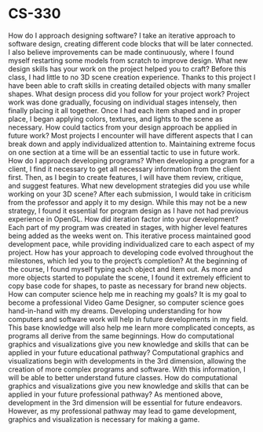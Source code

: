 # CS-330

How do I approach designing software?
    I take an iterative approach to software design, creating different code blocks that will be later connected. I also believe improvements can be made continuously, where I found myself restarting some models from scratch to improve design. 
  What new design skills has your work on the project helped you to craft?
    Before this class, I had little to no 3D scene creation experience. Thanks to this project I have been able to craft skills in creating detailed objects with many smaller shapes. 
  What design process did you follow for your project work?
    Project work was done gradually, focusing on individual stages intensely, then finally placing it all together. Once I had each item shaped and in proper place, I began applying colors, textures, and lights to the scene as necessary. 
  How could tactics from your design approach be applied in future work?
    Most projects I encounter will have different aspects that I can break down and apply individualized attention to. Maintaining extreme focus on one section at a time will be an essential tactic to use in future work. 
How do I approach developing programs?
    When developing a program for a client, I find it necessary to get all necessary information from the client first. Then, as I begin to create features, I will have them review, critique, and suggest features. 
  What new development strategies did you use while working on your 3D scene?
    After each submission, I would take in criticism from the professor and apply it to my design. While this may not be a new strategy, I found it essential for program design as I have not had previous experience in OpenGL. 
  How did iteration factor into your development?
    Each part of my program was created in stages, with higher level features being added as the weeks went on. This iterative process maintained good development pace, while providing individualized care to each aspect of my project. 
  How has your approach to developing code evolved throughout the milestones, which led you to the project’s completion?
    At the beginning of the course, I found myself typing each object and item out. As more and more objects started to populate the scene, I found it extremely efficient to copy base code for shapes, to paste as necessary for brand new objects. 
How can computer science help me in reaching my goals?
    It is my goal to become a professional Video Game Designer, so computer science goes hand-in-hand with my dreams. Developing understanding for how computers and software work will help in future developments in my field. This base knowledge will also help me learn more complicated concepts, as programs all derive from the same beginnings. 
  How do computational graphics and visualizations give you new knowledge and skills that can be applied in your future educational pathway?
    Computational graphics and visualizations begin with developments in the 3rd dimension, allowing the creation of more complex programs and software. With this information, I will be able to better understand future classes. 
  How do computational graphics and visualizations give you new knowledge and skills that can be applied in your future professional pathway?
    As mentioned above, development in the 3rd dimension will be essential for future endeavors. However, as my professional pathway may lead to game development, graphics and visualization is necessary for making a game. 
    
